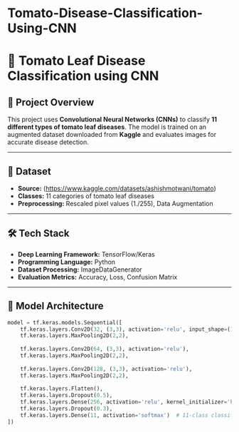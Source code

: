 # Tomato-Disease-Classification-Using-CNN
# 🍅 Tomato Leaf Disease Classification using CNN  

## 📌 Project Overview  
This project uses **Convolutional Neural Networks (CNNs)** to classify **11 different types of tomato leaf diseases**. The model is trained on an augmented dataset downloaded from **Kaggle** and evaluates images for accurate disease detection.  

---

## 📂 Dataset  
- **Source:** (https://www.kaggle.com/datasets/ashishmotwani/tomato)
- **Classes:** 11 categories of tomato leaf diseases  
- **Preprocessing:** Rescaled pixel values (1./255), Data Augmentation  

---

## 🛠 Tech Stack  
- **Deep Learning Framework:** TensorFlow/Keras  
- **Programming Language:** Python  
- **Dataset Processing:** ImageDataGenerator  
- **Evaluation Metrics:** Accuracy, Loss, Confusion Matrix  

---

## 🚀 Model Architecture  
```python
model = tf.keras.models.Sequential([
    tf.keras.layers.Conv2D(32, (3,3), activation='relu', input_shape=(128, 128, 3)),
    tf.keras.layers.MaxPooling2D(2,2),
    
    tf.keras.layers.Conv2D(64, (3,3), activation='relu'),
    tf.keras.layers.MaxPooling2D(2,2),
    
    tf.keras.layers.Conv2D(128, (3,3), activation='relu'),
    tf.keras.layers.MaxPooling2D(2,2),
    
    tf.keras.layers.Flatten(),
    tf.keras.layers.Dropout(0.5),
    tf.keras.layers.Dense(256, activation='relu', kernel_initializer='he_normal'),
    tf.keras.layers.Dropout(0.3),
    tf.keras.layers.Dense(11, activation='softmax')  # 11-class classification
])
